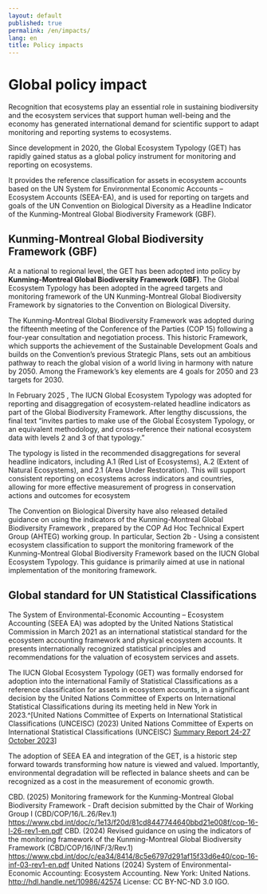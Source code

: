 ```yaml
---
layout: default
published: true
permalink: /en/impacts/
lang: en
title: Policy impacts
---
```



# Global policy impact

Recognition that ecosystems play an essential role in sustaining biodiversity and the ecosystem services that support human well-being and the economy has generated international demand for scientific support to adapt monitoring and reporting systems to ecosystems.

Since development in 2020, the Global Ecosystem Typology (GET) has rapidly gained status as a global policy instrument for monitoring and reporting on ecosystems. 

It provides the reference classification for assets in ecosystem accounts based on the UN System for Environmental Economic Accounts – Ecosystem Accounts (SEEA-EA), and is used for reporting on targets and goals of the UN Convention on Biological Diversity as a Headline Indicator of the Kunming-Montreal Global Biodiversity Framework (GBF). 

## Kunming-Montreal Global Biodiversity Framework (GBF)

At a national to regional level, the GET has been adopted into policy by **Kunming-Montreal Global Biodiversity Framework (GBF)**. The Global Ecosystem Typology has been adopted in the agreed targets and monitoring framework of the UN Kunming-Montreal Global Biodiversity Framework by signatories to the Convention on Biological Diversity. 

The Kunming-Montreal Global Biodiversity Framework was adopted during the fifteenth meeting of the Conference of the Parties (COP 15) following a four-year consultation and negotiation process. This historic Framework, which supports the achievement of the Sustainable Development Goals and builds on the Convention’s previous Strategic Plans, sets out an ambitious pathway to reach the global vision of a world living in harmony with nature by 2050. Among the Framework’s key elements are 4 goals for 2050 and 23 targets for 2030. 

In February 2025 , The IUCN Global Ecosystem Typology was adopted for reporting and disaggregation of ecosystem-related headline indicators as part of the Global Biodiversity Framework. After lengthy discussions, the final text “invites parties to make use of the Global Ecosystem Typology, or an equivalent methodology, and cross-reference their national ecosystem data with levels 2 and 3 of that typology.” 

The typology is listed in the recommended disaggregations for several headline indicators, including A.1 (Red List of Ecosystems), A.2 (Extent of Natural Ecosystems), and 2.1 (Area Under Restoration). This will support consistent reporting on ecosystems across indicators and countries, allowing for more effective measurement of progress in conservation actions and outcomes for ecosystem

The Convention on Biological Diversity have also released detailed guidance on using the indicators of the Kunming-Montreal Global Biodiversity Framework , prepared by the COP Ad Hoc Technical Expert Group (AHTEG) working group. In particular, Section 2b  - Using a consistent ecosystem classification to support the monitoring framework of the Kunming-Montreal Global Biodiversity Framework based on the IUCN Global Ecosystem Typology. This guidance is primarily aimed at use in national implementation of the monitoring framework. 

## Global standard for UN Statistical Classifications

The System of Environmental-Economic Accounting – Ecosystem Accounting (SEEA EA) was adopted by the United Nations Statistical Commission in March 2021 as an international statistical standard for the ecosystem accounting framework and physical ecosystem accounts. It presents internationally recognized statistical principles and recommendations for the valuation of ecosystem services and assets. 

The IUCN Global Ecosystem Typology (GET) was formally endorsed for adoption into the international Family of Statistical Classifications as a reference classification for assets in ecosystem accounts, in a significant decision by the United Nations Committee of Experts on International Statistical Classifications during its meeting held in New York in 2023.^[United Nations Committee of Experts on International Statistical Classifications (UNCEISC) (2023) United Nations Committee of Experts on International Statistical Classifications (UNCEISC) [Summary Report 24-27 October 2023](https://unstats.un.org/unsd/classifications/Meetings/UNCEISC2024/Session1_Summary_UNCEISC_2023.pdf)]
 

The adoption of SEEA EA and integration of the GET, is a historic step forward towards transforming how nature is viewed and valued. Importantly, environmental degradation will be reflected in balance sheets and can be recognized as a cost in the measurement of economic growth.


CBD. (2025) Monitoring framework for the Kunming-Montreal Global Biodiversity Framework - Draft decision submitted by the Chair of Working Group I (CBD/COP/16/L.26/Rev.1) https://www.cbd.int/doc/c/1e13/f20d/81cd8447744640bbd21e008f/cop-16-l-26-rev1-en.pdf
  CBD. (2024) Revised guidance on using the indicators of the monitoring framework of the Kunming-Montreal Global Biodiversity Framework (CBD/COP/16/INF/3/Rev.1) https://www.cbd.int/doc/c/ea34/8414/8c5e6797d291af15f33d6e40/cop-16-inf-03-rev1-en.pdf
  United Nations (2024) System of Environmental-Economic Accounting: Ecosystem Accounting. New York: United Nations. http://hdl.handle.net/10986/42574 License: CC BY-NC-ND 3.0 IGO.


